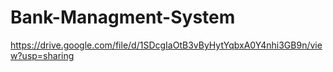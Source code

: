 # Bank-Managment-System
https://drive.google.com/file/d/1SDcgIaOtB3vByHytYqbxA0Y4nhi3GB9n/view?usp=sharing
